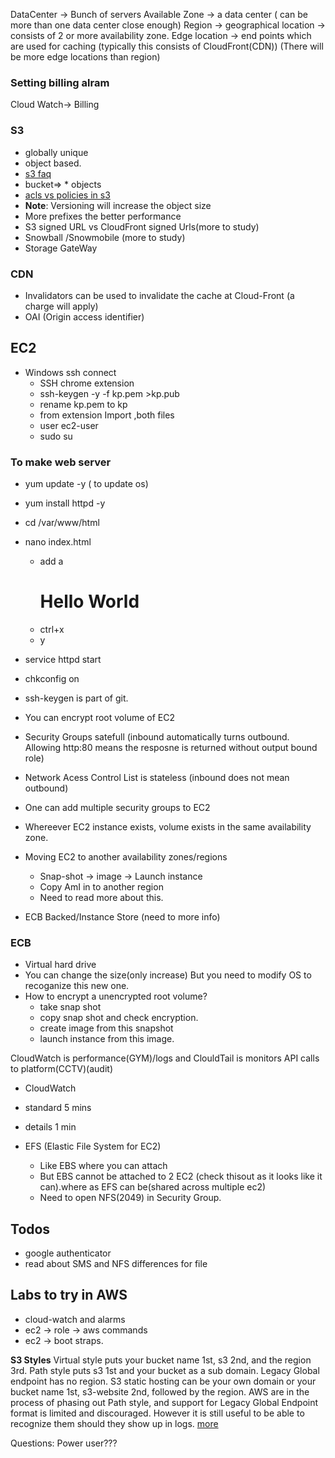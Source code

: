 DataCenter -> Bunch of servers
Available Zone -> a data center ( can be more than one data center close enough)
Region -> geographical location -> consists of 2 or more availability zone.
Edge location -> end points which are used for caching (typically this consists of CloudFront(CDN)) (There will be more edge locations than region)

### Setting billing alram
Cloud Watch-> Billing

### S3
* globally unique
* object based.
* [s3 faq](https://aws.amazon.com/s3/faqs/)
* bucket=> * objects
* [acls vs policies in s3](https://stackoverflow.com/questions/47815526/s3-bucket-policy-vs-access-control-list)
* **Note**: Versioning will increase the object size
* More prefixes the better performance
* S3 signed URL vs CloudFront signed Urls(more to study)
* Snowball /Snowmobile (more to study)
* Storage GateWay
### CDN
* Invalidators can be used to invalidate the cache at Cloud-Front (a charge will apply)
* OAI (Origin access identifier)


## EC2
* Windows ssh connect
    * SSH chrome extension
    * ssh-keygen -y -f kp.pem >kp.pub
    * rename kp.pem to kp
    * from extension Import ,both files
    * user ec2-user
    * sudo su
### To make web server
  * yum update -y  ( to update os)
  * yum install httpd -y
  * cd /var/www/html
  * nano index.html
    * add a <html><h1>Hello World</h1></html>
    * ctrl+x
    * y
  * service httpd start
  * chkconfig on   
  * ssh-keygen is part of git.

* You can encrypt root volume of EC2
* Security Groups satefull (inbound automatically turns outbound. Allowing http:80 means the resposne is returned without output bound role) 
* Network Acess Control List is stateless (inbound does not mean outbound)
* One can add multiple security groups to EC2
* Whereever EC2 instance exists, volume exists in the same availability zone.
* Moving EC2 to another availability zones/regions
    * Snap-shot -> image -> Launch instance
    * Copy AmI in to another region
    * Need to read more about this.
* ECB Backed/Instance Store (need to more info)
### ECB
* Virtual hard drive
* You can change the size(only increase) But you need to modify OS to recoganize this new one.
* How to encrypt a unencrypted root volume?
    * take snap shot
    * copy snap shot and check encryption.
    * create image from this snapshot
    * launch instance from this image.

CloudWatch is performance(GYM)/logs and ClouldTail is monitors API calls to platform(CCTV)(audit)
* CloudWatch
 * standard 5 mins
 * details 1 min

* EFS (Elastic File System for EC2)
  * Like EBS where you can attach
  * But EBS cannot be attached to 2 EC2  (check thisout as it looks like it can).where as EFS can be(shared across multiple ec2)
  * Need to open NFS(2049) in Security Group.

## Todos
* google authenticator
* read about SMS and NFS differences for file

## Labs to try in AWS
* cloud-watch and alarms
* ec2 -> role -> aws commands
* ec2 -> boot straps.




**S3 Styles**
Virtual style puts your bucket name 1st, s3 2nd, and the region 3rd. Path style puts s3 1st and your bucket as a sub domain. Legacy Global endpoint has no region. S3 static hosting can be your own domain or your bucket name 1st, s3-website 2nd, followed by the region. AWS are in the process of phasing out Path style, and support for Legacy Global Endpoint format is limited and discouraged. However it is still useful to be able to recognize them should they show up in logs. [more](https://docs.aws.amazon.com/AmazonS3/latest/dev/VirtualHosting.html)

Questions:
 Power user???

